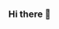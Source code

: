 ### Hi there 👋

<!--
**airtonchagas/airtonchagas** is a ✨ _special_ ✨ repository because its `README.md` (this file) appears on your GitHub profile.

I am Airton Chagas! I am working on projects related to data science, machine learning and deep learning.
- 👨🏽‍💻 Current work in deep learning and algorithms.
- 🤝 Looking for collaborations in deep learning, analytics and data science.

<p align = "center">
  <img src = "https://github-readme-stats.vercel.app/api?username=airtonchagas&show_icons=true&theme=dracula&line_height=33">
  <img src = "https://github-readme-stats.vercel.app/api/top-langs/?username=airtonchagas&hide_langs_below=.25&theme=dracula">
</p>
-->
